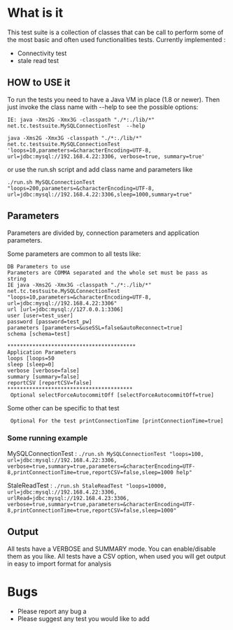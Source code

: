 # What is it

This test suite is a collection of classes that can be call to perform some of the most basic and often used functionalities tests.
Currently implemented :
  * Connectivity test 
  * stale read test

## HOW to USE it

To run the tests you need to have a Java VM in place (1.8 or newer).
Then just invoke the class name with  --help to see the possible options:  

`IE: java -Xms2G -Xmx3G -classpath "./*:./lib/*" net.tc.testsuite.MySQLConnectionTest  --help`

`java -Xms2G -Xmx3G -classpath "./*:./lib/*" net.tc.testsuite.MySQLConnectionTest 'loops=10,parameters=&characterEncoding=UTF-8, url=jdbc:mysql://192.168.4.22:3306, verbose=true, summary=true'`


or use the run.sh script and add class name and  parameters like

`./run.sh MySQLConnectionTest "loops=200,parameters=&characterEncoding=UTF-8, url=jdbc:mysql://192.168.4.22:3306,sleep=1000,summary=true"`

## Parameters
Parameters are divided by, connection parameters and application parameters.
 
Some parameters are common to all tests like:


```******************************************
DB Parameters to use
Parameters are COMMA separated and the whole set must be pass as string
IE java -Xms2G -Xmx3G -classpath "./*:./lib/*" net.tc.testsuite.MySQLConnectionTest "loops=10,parameters=&characterEncoding=UTF-8, url=jdbc:mysql://192.168.4.22:3306" 
url [url=jdbc:mysql://127.0.0.1:3306]
user [user=test_user]
password [password=test_pw]
parameters [parameters=&useSSL=false&autoReconnect=true]
schema [schema=test]

*****************************************
Application Parameters 
loops [loops=50
sleep [sleep=0]
verbose [verbose=false]
summary [summary=false]
reportCSV [reportCSV=false]
****************************************
 Optional selectForceAutocommitOff [selectForceAutocommitOff=true]
```
Some other can be specific to that test

```****************************************
 Optional For the test printConnectionTime [printConnectionTime=true]
```

### Some running example
MySQLConnectionTest : `./run.sh MySQLConnectionTest "loops=100, url=jdbc:mysql://192.168.4.22:3306, verbose=true,summary=true,parameters=&characterEncoding=UTF-8,printConnectionTime=true,reportCSV=false,sleep=1000 help"`

StaleReadTest       : `./run.sh StaleReadTest "loops=10000, url=jdbc:mysql://192.168.4.22:3306, urlRead=jdbc:mysql://192.168.4.23:3306, verbose=true,summary=true,parameters=&characterEncoding=UTF-8,printConnectionTime=true,reportCSV=false,sleep=1000"	` 

## Output
All tests have a VERBOSE and SUMMARY mode. You can enable/disable them as you like.
All tests have a CSV option, when used you will get output in easy to import format for analysis

# Bugs 
* Please report any bug a
* Please suggest any test you would like to add



